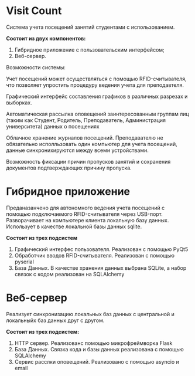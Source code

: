 # Visit Count
Система учета посещений занятий студентами с использованием.

**Состоит из двух компонентов:**
1. Гибридное приложение с пользовательским интерфейсом;
2. Веб-сервер.

Возможности системы:

Учет посещений может осуществляться с помощью RFID-считывателя, что позволяет упростить процедуру ведения учета для преподавтеля.

Графический интерфейс составления графиков в различных разрезах и выборках.

Автоматическая рассылка оповещений заинтересованным группам лиц (таким как Студент, Родитель, Преподаватель, Администрация университета) данных о посещениях

Облачное хранение журналов посещений. Преподавателю не обязательно исполльзовать один компьютер для учета посещений, данные синхронихируются между всеми устройствами.

Возможность фиксации причин пропусков занятий и сохранения документов подтверждающих причину пропуска.


# Гибридное приложение
Преданазанчено для автономного ведения учета посещений с помощью подключаемого RFID-считывателя через USB-порт.
Разворачивает на компьютере клиента локальную базу данных. Использует в качестве локальной базы данных sqlite.

**Состоит из трех подсистем**
1) Графический интерфес пользователя. Реализован с помощью PyQt5
2) Обработчик вводов RFID-считывателя. Реализован с помощью pyserial
3) База Данных. В качестве хранения данных выбрана SQLite, а набор связок с кодом реализован на SQLAlchemy


# Веб-сервер
Реализует синхронизацию локальных баз данных с центральной и локальныйх баз данных друг с другом.

**Состоит из трех подсистем:**
1) HTTP сервер. Реализованс помощью микрофреймворка Flask
2) База Данных. Связка кода и базы данных реализована с помощью SQLAlchemy
3) Сервис расслки оповещений. Реализовано с помощью asyncio и email
